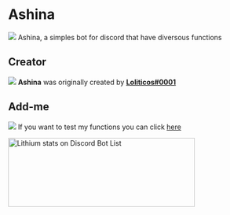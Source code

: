 # Ashina

<img src="https://img.icons8.com/dusk/25/000000/bot.png"> Ashina, a simples bot for discord that have diversous functions

## Creator

<img src="https://img.icons8.com/color/25/000000/user.png"> **Ashina** was originally created by **[Loliticos#0001](https://github.com/Loliticos)**

## Add-me

<img src="https://img.icons8.com/dusk/25/000000/plus.png"> If you want to test my functions you can click [here](https://discordapp.com/api/oauth2/authorize?client_id=564131346591514635&permissions=1342270694&scope=bot)

<a href="https://discordbotlist.com/bots/564131346591514635">
    <img 
        width="380" 
        height="140" 
        src="https://discordbotlist.com/bots/564131346591514635/widget" 
        alt="Lithium stats on Discord Bot List">
</a>
